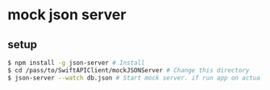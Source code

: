 # mock json server

## setup

~~~bash
$ npm install -g json-server # Install
$ cd /pass/to/SwiftAPIClient/mockJSONServer # Change this directory
$ json-server --watch db.json # Start mock server. if run app on actual machine, must add -h option
~~~
